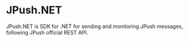 JPush.NET
=========

JPush.NET is SDK for .NET for sending and monitoring JPush messages, following JPush official REST API.
